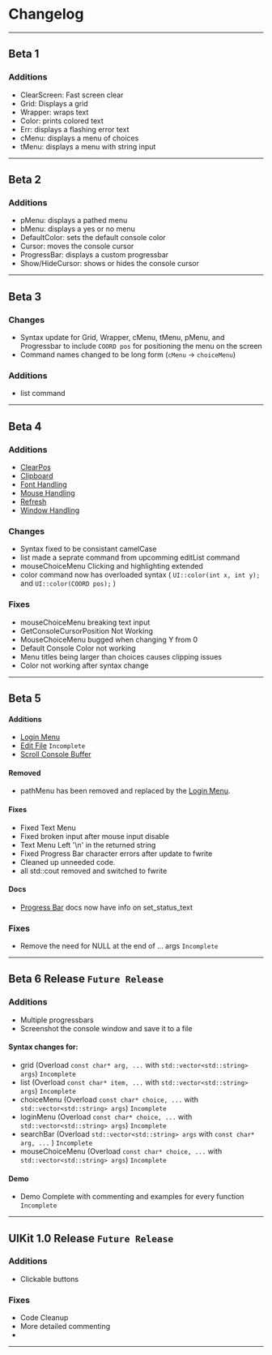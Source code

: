 # Changelog <!-- {docsify-ignore} -->
- - -

## Beta 1
### Additions
- ClearScreen: Fast screen clear
- Grid: Displays a grid
- Wrapper: wraps text
- Color: prints colored text
- Err: displays a flashing error text
- cMenu: displays a menu of choices
- tMenu: displays a menu with string input
- - - 

## Beta 2
### Additions
- pMenu: displays a pathed menu
- bMenu: displays a yes or no menu
- DefaultColor: sets the default console color
- Cursor: moves the console cursor
- ProgressBar: displays a custom progressbar
- Show/HideCursor: shows or hides the console cursor

- - -

## Beta 3
### Changes
- Syntax update for Grid, Wrapper, cMenu, tMenu, pMenu, and Progressbar to include `COORD pos` for positioning the menu on the screen
- Command names changed to be long form (`cMenu` -> `choiceMenu`)

### Additions
- list command

- - -

## Beta 4
### Additions
- [ClearPos](https://epsirho.github.io/UIKit/#/ClearPos)
- [Clipboard](https://epsirho.github.io/UIKit/#/Clipboard)
- [Font Handling](https://epsirho.github.io/UIKit/#/Font)
- [Mouse Handling](https://epsirho.github.io/UIKit/#/Mouse)
- [Refresh](https://epsirho.github.io/UIKit/#/refresh)
- [Window Handling](https://epsirho.github.io/UIKit/#/Window)

### Changes
- Syntax fixed to be consistant camelCase
- list made a seprate command from upcomming editList command
- mouseChoiceMenu Clicking and highlighting extended
- color command now has overloaded syntax ( `UI::color(int x, int y);` and `UI::color(COORD pos);` )

### Fixes
- mouseChoiceMenu breaking text input
- GetConsoleCursorPosition Not Working
- MouseChoiceMenu bugged when changing Y from 0
- Default Console Color not working
- Menu titles being larger than choices causes clipping issues
- Color not working after syntax change

- - -

## Beta 5
#### Additions
- [Login Menu](https://epsirho.github.io/UIKit/#/LoginMenu)
- [Edit File](https://epsirho.github.io/UIKit/#/editFile) `Incomplete`
- [Scroll Console Buffer](https://epsirho.github.io/UIKit/#/scrollConsole)

#### Removed
- pathMenu has been removed and replaced by the [Login Menu](https://epsirho.github.io/UIKit/#/LoginMenu).

#### Fixes
- Fixed Text Menu
- Fixed broken input after mouse input disable
- Text Menu Left '\n' in the returned string
- Fixed Progress Bar character errors after update to fwrite
- Cleaned up unneeded code.
- all std::cout removed and switched to fwrite

#### Docs
- [Progress Bar](https://epsirho.github.io/UIKit/#/Progress) docs now have info on set_status_text

### Fixes
- Remove the need for NULL at the end of ... args `Incomplete`

- - - 

## Beta 6 Release `Future Release`
### Additions
- Multiple progressbars
- Screenshot the console window and save it to a file

#### Syntax changes for:
- grid (Overload `const char* arg, ...` with `std::vector<std::string> args`) `Incomplete`
- list (Overload `const char* item, ...` with `std::vector<std::string> args`) `Incomplete`
- choiceMenu (Overload `const char* choice, ...` with `std::vector<std::string> args`) `Incomplete`
- loginMenu (Overload `const char* choice, ...` with `std::vector<std::string> args`) `Incomplete`
- searchBar (Overload `std::vector<std::string> args` with `const char* arg, ...` ) `Incomplete`
- mouseChoiceMenu (Overload `const char* choice, ...` with `std::vector<std::string> args`) `Incomplete`

#### Demo
- Demo Complete with commenting and examples for every function `Incomplete`

- - - 

## UIKit 1.0 Release `Future Release`
### Additions
- Clickable buttons

### Fixes
- Code Cleanup
- More detailed commenting
-

- - - 